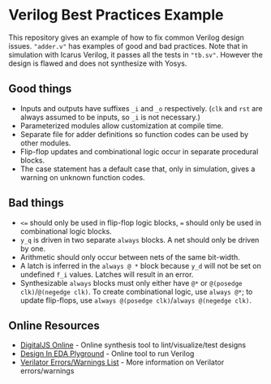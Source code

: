 
# Verilog Best Practices Example

This repository gives an example of how to fix common Verilog design issues. `"adder.v"` has examples of good and bad practices. Note that in simulation with Icarus Verilog, it passes all the tests in `"tb.sv"`. However the design is flawed and does not synthesize with Yosys.

## Good things

* Inputs and outputs have suffixes `_i` and `_o` respectively. (`clk` and `rst` are always assumed to be inputs, so `_i` is not necessary.)
* Parameterized modules allow customization at compile time.
* Separate file for adder definitions so function codes can be used by other modules.
* Flip-flop updates and combinational logic occur in separate procedural blocks.
* The case statement has a default case that, only in simulation, gives a warning on unknown function codes.

## Bad things

* `<=` should only be used in flip-flop logic blocks, `=` should only be used in combinational logic blocks.
* `y_q` is driven in two separate `always` blocks. A net should only be driven by one.
* Arithmetic should only occur between nets of the same bit-width.
* A latch is inferred in the `always @ *` block because `y_d` will not be set on undefined `f_i` values. Latches will result in an error.
* Synthesizable `always` blocks must only either have `@*` or `@(posedge clk)`/`@(negedge clk)`. To create combinational logic, use `always @*`; to update flip-flops, use `always @(posedge clk)`/`always @(negedge clk)`.

## Online Resources

* [DigitalJS Online](https://digitaljs.tilk.eu/) - Online synthesis tool to lint/visualize/test designs
* [Design In EDA Plyground](https://www.edaplayground.com/x/YKVY) - Online tool to run Verilog
* [Verilator Errors/Warnings List](https://verilator.org/guide/latest/warnings.html) - More information on Verilator errors/warnings
